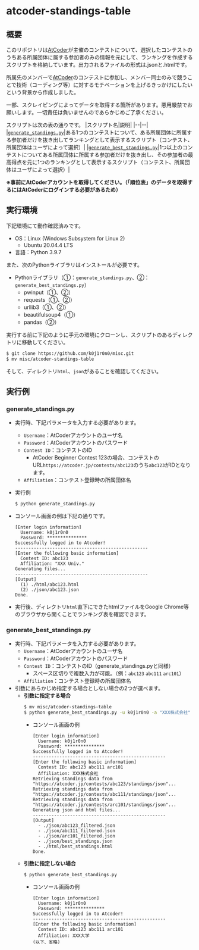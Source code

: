 # atcoder-standings-table

## 概要

このリポジトリは[AtCoder](https://atcoder.jp/)が主催のコンテストについて、選択したコンテストのうちある所属団体に属する参加者のみの情報を元にして、ランキングを作成するスクリプトを格納しています。出力されるファイルの形式は.jsonと.htmlです。

所属先のメンバーで[AtCoder](https://atcoder.jp/)のコンテストに参加し、メンバー同士のみで競うことで技術（コーディング等）に対するモチベーションを上げるきっかけにしたいという背景から作成しました。

一部、スクレイピングによってデータを取得する箇所があります。悪用厳禁でお願いします。一切責任は負いませんのであらかじめご了承ください。

スクリプトは次の表の通りです。
|スクリプト名|説明|
|--|--|
|[`generate_standings.py`](#generate_standingspy)|ある1つのコンテストについて、ある所属団体に所属する参加者だけを抜き出してランキングとして表示するスクリプト（コンテスト、所属団体はユーザによって選択）|
|[`generate_best_standings.py`](#generate_best_standingspy)|1つ以上のコンテストについてある所属団体に所属する参加者だけを抜き出し、その参加者の最高得点を元に1つのランキングとして表示するスクリプト（コンテスト、所属団体はユーザによって選択）|

**※事前にAtCoderアカウントを取得してください。（「順位表」のデータを取得するにはAtCoderにログインする必要があるため）**

## 実行環境

下記環境にて動作確認済みです。

- OS：Linux (Windows Subsystem for Linux 2)
  - Ubuntu 20.04.4 LTS
- 言語：Python 3.9.7

また、次のPythonライブラリはインストールが必要です。
- Pythonライブラリ（①：`generate_standings.py`、②：`generate_best_standings.py`）
  - pwinput（①、②）
  - requests（①、②）
  - urllib3（①、②）
  - beautifulsoup4（①）
  - pandas（②）

実行する前に下記のように手元の環境にクローンし、スクリプトのあるディレクトリに移動してください。
```sh
$ git clone https://github.com/k0j1r0n0/misc.git
$ mv misc/atcoder-standings-table
```
そして、ディレクトリ`html`、`json`があることを確認してください。

## 実行例

### generate_standings.py

- 実行時、下記パラメータを入力する必要があります。
  - `Username`：AtCoderアカウントのユーザ名
  - `Password`：AtCoderアカウントのパスワード
  - `Contest ID`：コンテストのID
    - AtCoder Beginner Contest 123の場合、コンテストのURL`https://atcoder.jp/contests/abc123`のうち`abc123`がIDとなります。
  - `Affiliation`：コンテスト登録時の所属団体名

- 実行例
  ```sh
  $ python generate_standings.py
  ```

- コンソール画面の例は下記の通りです。
  ```
  [Enter login information]
    Username: k0j1r0n0
    Password: ***************
  Successfully logged in to Atcoder!
  --------------------------------------------------
  [Enter the following basic information]
    Contest ID: abc123
    Affiliation: "XXX Univ."
  Generating files...
  --------------------------------------------------
  [Output]
    (1) ./html/abc123.html
    (2) ./json/abc123.json
  Done.
  ```

- 実行後、ディレクトリ`html`直下にできたhtmlファイルをGoogle Chrome等のブラウザから開くことでランキング表を確認できます。

### generate_best_standings.py

- 実行時、下記パラメータを入力する必要があります。
  - `Username`：AtCoderアカウントのユーザ名
  - `Password`：AtCoderアカウントのパスワード
  - `Contest ID`：コンテストのID（generate_standings.pyと同様）
    - スペース区切りで複数入力が可能。（例：`abc123` `abc111` `arc101`）
  - `Affiliation`：コンテスト登録時の所属団体名
- 引数にあらかじめ指定する場合としない場合の2つが選べます。
  - **引数に指定する場合**
    ```sh
    $ mv misc/atcoder-standings-table
    $ python generate_best_standings.py -u k0j1r0n0 -a "XXX株式会社" -c abc123 abc111 arc101 -t "XYZ部主催 競技プログラミングコンテスト"
    ```
    - コンソール画面の例
      ```
      [Enter login information]
        Username: k0j1r0n0
        Password: ***************
      Successfully logged in to Atcoder!
      --------------------------------------------------
      [Enter the following basic information]
        Contest ID: abc123 abc111 arc101
        Affiliation: XXX株式会社
      Retrieving standings data from "https://atcoder.jp/contests/abc123/standings/json"...
      Retrieving standings data from "https://atcoder.jp/contests/abc111/standings/json"...
      Retrieving standings data from "https://atcoder.jp/contests/arc101/standings/json"...
      Generating json and html files...
      --------------------------------------------------
      [Output]
        - ./json/abc123_filtered.json
        - ./json/abc111_filtered.json
        - ./json/arc101_filtered.json
        - ./json/best_standings.json
        - ./html/best_standings.html
      Done.
      ```
  - **引数に指定しない場合**
    ```sh
    $ python generate_best_standings.py
    ```
    - コンソール画面の例
      ```
      [Enter login information]
        Username: k0j1r0n0
        Password: ***************
      Successfully logged in to Atcoder!
      --------------------------------------------------
      [Enter the following basic information]
        Contest ID: abc123 abc111 arc101
        Affiliation: XXX大学
      (以下、省略)
      ```